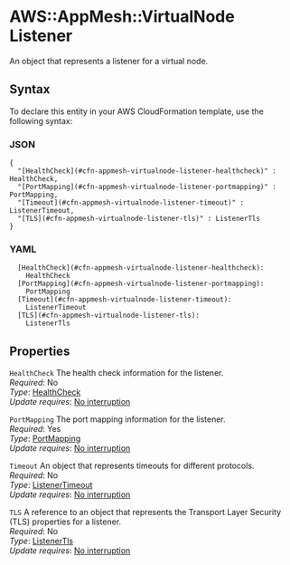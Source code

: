 # AWS::AppMesh::VirtualNode Listener<a name="aws-properties-appmesh-virtualnode-listener"></a>

An object that represents a listener for a virtual node\.

## Syntax<a name="aws-properties-appmesh-virtualnode-listener-syntax"></a>

To declare this entity in your AWS CloudFormation template, use the following syntax:

### JSON<a name="aws-properties-appmesh-virtualnode-listener-syntax.json"></a>

```
{
  "[HealthCheck](#cfn-appmesh-virtualnode-listener-healthcheck)" : HealthCheck,
  "[PortMapping](#cfn-appmesh-virtualnode-listener-portmapping)" : PortMapping,
  "[Timeout](#cfn-appmesh-virtualnode-listener-timeout)" : ListenerTimeout,
  "[TLS](#cfn-appmesh-virtualnode-listener-tls)" : ListenerTls
}
```

### YAML<a name="aws-properties-appmesh-virtualnode-listener-syntax.yaml"></a>

```
  [HealthCheck](#cfn-appmesh-virtualnode-listener-healthcheck): 
    HealthCheck
  [PortMapping](#cfn-appmesh-virtualnode-listener-portmapping): 
    PortMapping
  [Timeout](#cfn-appmesh-virtualnode-listener-timeout): 
    ListenerTimeout
  [TLS](#cfn-appmesh-virtualnode-listener-tls): 
    ListenerTls
```

## Properties<a name="aws-properties-appmesh-virtualnode-listener-properties"></a>

`HealthCheck`  <a name="cfn-appmesh-virtualnode-listener-healthcheck"></a>
The health check information for the listener\.  
*Required*: No  
*Type*: [HealthCheck](aws-properties-appmesh-virtualnode-healthcheck.md)  
*Update requires*: [No interruption](https://docs.aws.amazon.com/AWSCloudFormation/latest/UserGuide/using-cfn-updating-stacks-update-behaviors.html#update-no-interrupt)

`PortMapping`  <a name="cfn-appmesh-virtualnode-listener-portmapping"></a>
The port mapping information for the listener\.  
*Required*: Yes  
*Type*: [PortMapping](aws-properties-appmesh-virtualnode-portmapping.md)  
*Update requires*: [No interruption](https://docs.aws.amazon.com/AWSCloudFormation/latest/UserGuide/using-cfn-updating-stacks-update-behaviors.html#update-no-interrupt)

`Timeout`  <a name="cfn-appmesh-virtualnode-listener-timeout"></a>
An object that represents timeouts for different protocols\.  
*Required*: No  
*Type*: [ListenerTimeout](aws-properties-appmesh-virtualnode-listenertimeout.md)  
*Update requires*: [No interruption](https://docs.aws.amazon.com/AWSCloudFormation/latest/UserGuide/using-cfn-updating-stacks-update-behaviors.html#update-no-interrupt)

`TLS`  <a name="cfn-appmesh-virtualnode-listener-tls"></a>
A reference to an object that represents the Transport Layer Security \(TLS\) properties for a listener\.  
*Required*: No  
*Type*: [ListenerTls](aws-properties-appmesh-virtualnode-listenertls.md)  
*Update requires*: [No interruption](https://docs.aws.amazon.com/AWSCloudFormation/latest/UserGuide/using-cfn-updating-stacks-update-behaviors.html#update-no-interrupt)